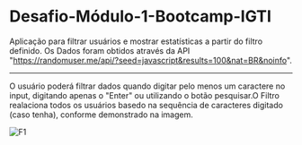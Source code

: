 # Desafio-Módulo-1-Bootcamp-IGTI
Aplicação para filtrar usuários e mostrar estatísticas a partir do filtro definido. Os Dados foram obtidos através da API "https://randomuser.me/api/?seed=javascript&results=100&nat=BR&noinfo".

-----------------------------------------------

O usuário poderá filtrar dados quando digitar pelo menos um caractere no input, digitando apenas o "Enter" ou utilizando o botão pesquisar.O Filtro realaciona todos os usuários basedo na sequência de caracteres digitado (caso tenha),  conforme demonstrado na imagem.

![F1](https://user-images.githubusercontent.com/49642934/89971413-90426500-dc31-11ea-9bcb-4c93ad6cb59f.JPG)

